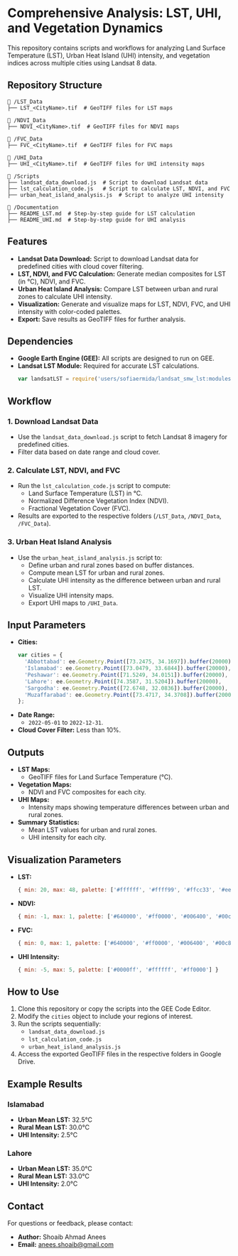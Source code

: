 # Comprehensive Analysis: LST, UHI, and Vegetation Dynamics

This repository contains scripts and workflows for analyzing Land Surface Temperature (LST), Urban Heat Island (UHI) intensity, and vegetation indices across multiple cities using Landsat 8 data.

## Repository Structure
```
📁 /LST_Data
├── LST_<CityName>.tif  # GeoTIFF files for LST maps

📁 /NDVI_Data
├── NDVI_<CityName>.tif  # GeoTIFF files for NDVI maps

📁 /FVC_Data
├── FVC_<CityName>.tif  # GeoTIFF files for FVC maps

📁 /UHI_Data
├── UHI_<CityName>.tif  # GeoTIFF files for UHI intensity maps

📁 /Scripts
├── landsat_data_download.js  # Script to download Landsat data
├── lst_calculation_code.js   # Script to calculate LST, NDVI, and FVC
├── urban_heat_island_analysis.js  # Script to analyze UHI intensity

📁 /Documentation
├── README_LST.md  # Step-by-step guide for LST calculation
├── README_UHI.md  # Step-by-step guide for UHI analysis
```

## Features
- **Landsat Data Download:** Script to download Landsat data for predefined cities with cloud cover filtering.
- **LST, NDVI, and FVC Calculation:** Generate median composites for LST (in °C), NDVI, and FVC.
- **Urban Heat Island Analysis:** Compare LST between urban and rural zones to calculate UHI intensity.
- **Visualization:** Generate and visualize maps for LST, NDVI, FVC, and UHI intensity with color-coded palettes.
- **Export:** Save results as GeoTIFF files for further analysis.

## Dependencies
- **Google Earth Engine (GEE):** All scripts are designed to run on GEE.
- **Landsat LST Module:** Required for accurate LST calculations.
  ```javascript
  var landsatLST = require('users/sofiaermida/landsat_smw_lst:modules/Landsat_LST.js');
  ```

## Workflow
### 1. Download Landsat Data
- Use the `landsat_data_download.js` script to fetch Landsat 8 imagery for predefined cities.
- Filter data based on date range and cloud cover.

### 2. Calculate LST, NDVI, and FVC
- Run the `lst_calculation_code.js` script to compute:
  - Land Surface Temperature (LST) in °C.
  - Normalized Difference Vegetation Index (NDVI).
  - Fractional Vegetation Cover (FVC).
- Results are exported to the respective folders (`/LST_Data`, `/NDVI_Data`, `/FVC_Data`).

### 3. Urban Heat Island Analysis
- Use the `urban_heat_island_analysis.js` script to:
  - Define urban and rural zones based on buffer distances.
  - Compute mean LST for urban and rural zones.
  - Calculate UHI intensity as the difference between urban and rural LST.
  - Visualize UHI intensity maps.
  - Export UHI maps to `/UHI_Data`.

## Input Parameters
- **Cities:**
  ```javascript
  var cities = {
    'Abbottabad': ee.Geometry.Point([73.2475, 34.1697]).buffer(20000),
    'Islamabad': ee.Geometry.Point([73.0479, 33.6844]).buffer(20000),
    'Peshawar': ee.Geometry.Point([71.5249, 34.0151]).buffer(20000),
    'Lahore': ee.Geometry.Point([74.3587, 31.5204]).buffer(20000),
    'Sargodha': ee.Geometry.Point([72.6748, 32.0836]).buffer(20000),
    'Muzaffarabad': ee.Geometry.Point([73.4717, 34.3708]).buffer(20000)
  };
  ```
- **Date Range:**
  - `2022-05-01` to `2022-12-31`.
- **Cloud Cover Filter:** Less than 10%.

## Outputs
- **LST Maps:**
  - GeoTIFF files for Land Surface Temperature (°C).
- **Vegetation Maps:**
  - NDVI and FVC composites for each city.
- **UHI Maps:**
  - Intensity maps showing temperature differences between urban and rural zones.
- **Summary Statistics:**
  - Mean LST values for urban and rural zones.
  - UHI intensity for each city.

## Visualization Parameters
- **LST:**
  ```javascript
  { min: 20, max: 48, palette: ['#ffffff', '#ffff99', '#ffcc33', '#ee6600', '#990000'] }
  ```
- **NDVI:**
  ```javascript
  { min: -1, max: 1, palette: ['#640000', '#ff0000', '#006400', '#00c800', '#006400'] }
  ```
- **FVC:**
  ```javascript
  { min: 0, max: 1, palette: ['#640000', '#ff0000', '#006400', '#00c800', '#006400'] }
  ```
- **UHI Intensity:**
  ```javascript
  { min: -5, max: 5, palette: ['#0000ff', '#ffffff', '#ff0000'] }
  ```

## How to Use
1. Clone this repository or copy the scripts into the GEE Code Editor.
2. Modify the `cities` object to include your regions of interest.
3. Run the scripts sequentially:
   - `landsat_data_download.js`
   - `lst_calculation_code.js`
   - `urban_heat_island_analysis.js`
4. Access the exported GeoTIFF files in the respective folders in Google Drive.

## Example Results
### Islamabad
- **Urban Mean LST:** 32.5°C
- **Rural Mean LST:** 30.0°C
- **UHI Intensity:** 2.5°C

### Lahore
- **Urban Mean LST:** 35.0°C
- **Rural Mean LST:** 33.0°C
- **UHI Intensity:** 2.0°C

## Contact
For questions or feedback, please contact:
- **Author:** Shoaib Ahmad Anees
- **Email:** anees.shoaib@gmail.com